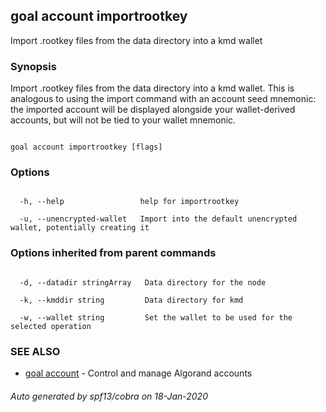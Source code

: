 ## goal account importrootkey



Import .rootkey files from the data directory into a kmd wallet



### Synopsis



Import .rootkey files from the data directory into a kmd wallet. This is analogous to using the import command with an account seed mnemonic: the imported account will be displayed alongside your wallet-derived accounts, but will not be tied to your wallet mnemonic.



```

goal account importrootkey [flags]

```



### Options



```

  -h, --help                 help for importrootkey

  -u, --unencrypted-wallet   Import into the default unencrypted wallet, potentially creating it

```



### Options inherited from parent commands



```

  -d, --datadir stringArray   Data directory for the node

  -k, --kmddir string         Data directory for kmd

  -w, --wallet string         Set the wallet to be used for the selected operation

```



### SEE ALSO



* [goal account](../../account/account/)	 - Control and manage Algorand accounts


###### Auto generated by spf13/cobra on 18-Jan-2020


